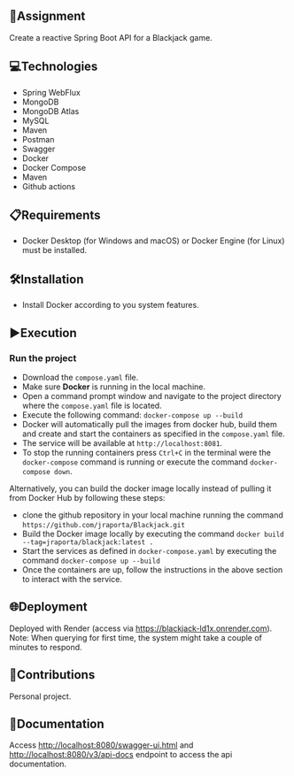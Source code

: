 ## 📄Assignment

Create a reactive Spring Boot API for a Blackjack game.

## 💻Technologies

- Spring WebFlux
- MongoDB
- MongoDB Atlas
- MySQL
- Maven
- Postman
- Swagger
- Docker
- Docker Compose
- Maven
- Github actions

## 📋Requirements

- Docker Desktop (for Windows and macOS) or Docker Engine (for Linux) must be installed.

## 🛠️Installation

- Install Docker according to you system features.

## ▶️Execution

### Run the project

- Download the `compose.yaml` file.
- Make sure **Docker** is running in the local machine.
- Open a command prompt window and navigate to the project directory where the `compose.yaml` file is located.
- Execute the following command: `docker-compose up --build`
- Docker will automatically pull the images from docker hub, build them and create and start the containers as specified in the `compose.yaml` file.
- The service will be available at `http://localhost:8081`.
- To stop the running containers press `Ctrl+C` in the terminal were the `docker-compose` command is running or execute the command `docker-compose down`.

Alternatively, you can build the docker image locally instead of pulling it from Docker Hub by following these steps:
- clone the github repository in your local machine running the command `https://github.com/jraporta/Blackjack.git`
- Build the Docker image locally by executing the command `docker build --tag=jraporta/blackjack:latest .`
- Start the services as defined in `docker-compose.yaml` by executing the command `docker-compose up --build`
- Once the containers are up, follow the instructions in the above section to interact with the service.

## 🌐Deployment

Deployed with Render (access via <https://blackjack-ld1x.onrender.com>).
Note: When querying for first time, the system might take a couple of minutes to respond.

## 🤝Contributions

Personal project.

## 📄Documentation

Access <http://localhost:8080/swagger-ui.html> and <http://localhost:8080/v3/api-docs> endpoint to access the api documentation.
